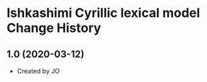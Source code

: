 Ishkashimi Cyrillic lexical model Change History
====================

1.0 (2020-03-12)
----------------
* Created by JO
